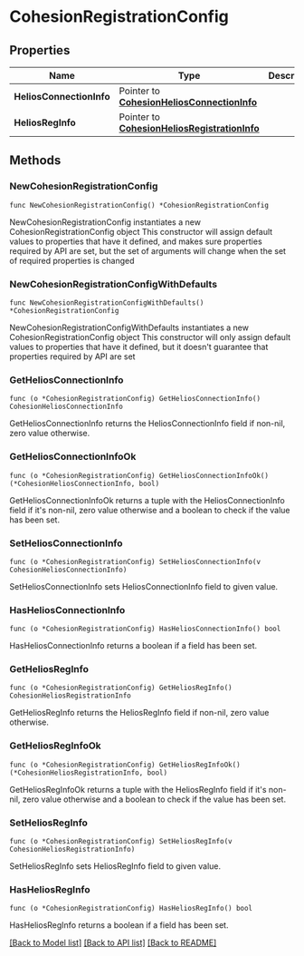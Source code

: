 # CohesionRegistrationConfig

## Properties

Name | Type | Description | Notes
------------ | ------------- | ------------- | -------------
**HeliosConnectionInfo** | Pointer to [**CohesionHeliosConnectionInfo**](CohesionHeliosConnectionInfo.md) |  | [optional] 
**HeliosRegInfo** | Pointer to [**CohesionHeliosRegistrationInfo**](CohesionHeliosRegistrationInfo.md) |  | [optional] 

## Methods

### NewCohesionRegistrationConfig

`func NewCohesionRegistrationConfig() *CohesionRegistrationConfig`

NewCohesionRegistrationConfig instantiates a new CohesionRegistrationConfig object
This constructor will assign default values to properties that have it defined,
and makes sure properties required by API are set, but the set of arguments
will change when the set of required properties is changed

### NewCohesionRegistrationConfigWithDefaults

`func NewCohesionRegistrationConfigWithDefaults() *CohesionRegistrationConfig`

NewCohesionRegistrationConfigWithDefaults instantiates a new CohesionRegistrationConfig object
This constructor will only assign default values to properties that have it defined,
but it doesn't guarantee that properties required by API are set

### GetHeliosConnectionInfo

`func (o *CohesionRegistrationConfig) GetHeliosConnectionInfo() CohesionHeliosConnectionInfo`

GetHeliosConnectionInfo returns the HeliosConnectionInfo field if non-nil, zero value otherwise.

### GetHeliosConnectionInfoOk

`func (o *CohesionRegistrationConfig) GetHeliosConnectionInfoOk() (*CohesionHeliosConnectionInfo, bool)`

GetHeliosConnectionInfoOk returns a tuple with the HeliosConnectionInfo field if it's non-nil, zero value otherwise
and a boolean to check if the value has been set.

### SetHeliosConnectionInfo

`func (o *CohesionRegistrationConfig) SetHeliosConnectionInfo(v CohesionHeliosConnectionInfo)`

SetHeliosConnectionInfo sets HeliosConnectionInfo field to given value.

### HasHeliosConnectionInfo

`func (o *CohesionRegistrationConfig) HasHeliosConnectionInfo() bool`

HasHeliosConnectionInfo returns a boolean if a field has been set.

### GetHeliosRegInfo

`func (o *CohesionRegistrationConfig) GetHeliosRegInfo() CohesionHeliosRegistrationInfo`

GetHeliosRegInfo returns the HeliosRegInfo field if non-nil, zero value otherwise.

### GetHeliosRegInfoOk

`func (o *CohesionRegistrationConfig) GetHeliosRegInfoOk() (*CohesionHeliosRegistrationInfo, bool)`

GetHeliosRegInfoOk returns a tuple with the HeliosRegInfo field if it's non-nil, zero value otherwise
and a boolean to check if the value has been set.

### SetHeliosRegInfo

`func (o *CohesionRegistrationConfig) SetHeliosRegInfo(v CohesionHeliosRegistrationInfo)`

SetHeliosRegInfo sets HeliosRegInfo field to given value.

### HasHeliosRegInfo

`func (o *CohesionRegistrationConfig) HasHeliosRegInfo() bool`

HasHeliosRegInfo returns a boolean if a field has been set.


[[Back to Model list]](../README.md#documentation-for-models) [[Back to API list]](../README.md#documentation-for-api-endpoints) [[Back to README]](../README.md)



